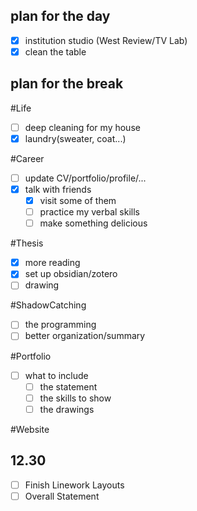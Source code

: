 ## plan for the day
- [x] institution studio (West Review/TV Lab)
- [x] clean the table

## plan for the break
#Life
- [ ] deep cleaning for my house
- [x] laundry(sweater, coat...)

#Career 
- [ ] update CV/portfolio/profile/...
- [x] talk with friends
	- [x] visit some of them
	- [ ] practice my verbal skills
	- [ ] make something delicious

#Thesis
- [x] more reading
- [x] set up obsidian/zotero
- [ ] drawing

#ShadowCatching 
- [ ] the programming
- [ ] better organization/summary

#Portfolio
- [ ] what to include
	- [ ] the statement
	- [ ] the skills to show
	- [ ] the drawings

#Website

## 12.30
- [ ] Finish Linework Layouts
- [ ] Overall Statement